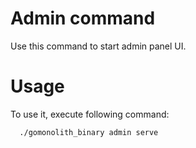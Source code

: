 # Admin command

Use this command to start admin panel UI.

# Usage

To use it, execute following command:
```bash
  ./gomonolith_binary admin serve
```
